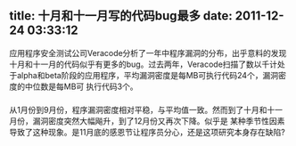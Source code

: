 title: 十月和十一月写的代码bug最多
date: 2011-12-24 03:33:12
---

<p style="padding-right:0px;padding-left:0px;padding-bottom:0px;margin-top:0px;margin-bottom:22px;padding-top:0px;">
	应用程序安全测试公司Veracode分析了一年中程序漏洞的分布，出乎意料的发现十月和十一月的代码似乎有更多的bug。过去两年，Veracode扫描了数以千计处于alpha和beta阶段的应用程序，平均漏洞密度是每MB可执行代码24个，漏洞密度的中位数是每MB可 执行代码3个。
</p>
<p style="padding-right:0px;padding-left:0px;padding-bottom:0px;margin-top:0px;margin-bottom:22px;padding-top:0px;">
	从1月份到9月份，程序漏洞密度相对平稳，与平均值一致。然而到了十月和十一月份，漏洞密度突然大幅飚升，到了12月份又再次下降。似乎是 某种季节性因素导致了这种现象。是11月底的感恩节让程序员分心，还是这项研究本身存在缺陷?
</p>